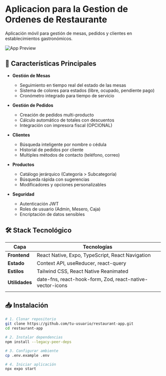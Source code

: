 # Aplicacion para la Gestion de Ordenes de Restaurante

Aplicación móvil para gestión de mesas, pedidos y clientes en establecimientos gastronómicos.

![App Preview](https://via.placeholder.com/300x600/3b82f6/ffffff?text=Demo+App) <!-- Reemplazar con capturas reales -->

## 🚀 Características Principales

- **Gestión de Mesas**
  - Seguimiento en tiempo real del estado de las mesas
  - Sistema de colores para estados (libre, ocupado, pendiente pago)
  - Cronómetro integrado para tiempo de servicio

- **Gestión de Pedidos**
  - Creación de pedidos multi-producto
  - Cálculo automático de totales con descuentos
  - Integración con impresora fiscal (OPCIONAL)

- **Clientes**
  - Búsqueda inteligente por nombre o cédula
  - Historial de pedidos por cliente
  - Multiples métodos de contacto (teléfono, correo)

- **Productos**
  - Catálogo jerárquico (Categoría > Subcategoría)
  - Búsqueda rápida con sugerencias
  - Modificadores y opciones personalizables

- **Seguridad**
  - Autenticación JWT
  - Roles de usuario (Admin, Mesero, Caja)
  - Encriptación de datos sensibles

## 🛠 Stack Tecnológico
| Capa             | Tecnologías                                                                 |
|-------------------|-----------------------------------------------------------------------------|
| **Frontend**      | React Native, Expo, TypeScript, React Navigation                            |
| **Estado**        | Context API, useReducer, react-query                                        |
| **Estilos**       | Tailwind CSS, React Native Reanimated                                       |
| **Utilidades**    | date-fns, react-hook-form, Zod, react-native-vector-icons     
              |
## 📥 Instalación
```bash
# 1. Clonar repositorio
git clone https://github.com/tu-usuario/restaurant-app.git
cd restaurant-app

# 2. Instalar dependencias
npm install --legacy-peer-deps

# 3. Configurar ambiente
cp .env.example .env

# 4. Iniciar aplicación
npx expo start

